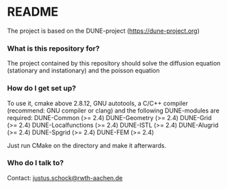 # README #

The project is based on the DUNE-project (https://dune-project.org)

### What is this repository for? ###
The project contained by this repository should solve the diffusion equation (stationary and instationary) and the poisson equation

### How do I get set up? ###

To use it, cmake above 2.8.12, GNU autotools, a C/C++ compiler (recommend: GNU compiler or clang) and the following DUNE-modules are required:
DUNE-Common (>= 2.4)
DUNE-Geometry (>= 2.4)
DUNE-Grid (>= 2.4)
DUNE-Localfunctions (>= 2.4) 
DUNE-ISTL (>= 2.4)
DUNE-Alugrid (>= 2.4)
DUNE-Spgrid (>= 2.4)
DUNE-FEM (>= 2.4)



Just run CMake on the directory and make it afterwards.

### Who do I talk to? ###

Contact:
justus.schock@rwth-aachen.de